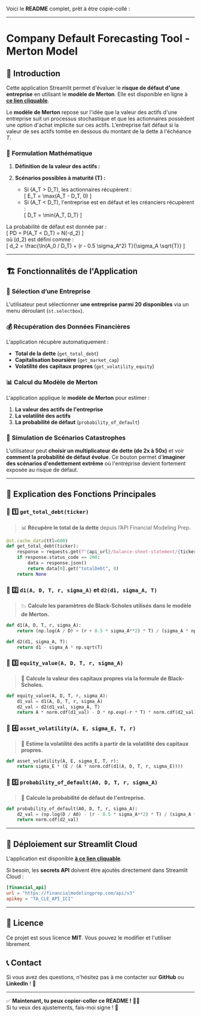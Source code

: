 Voici le **README** complet, prêt à être copié-collé :  

---

# **Company Default Forecasting Tool - Merton Model**  

## 📌 **Introduction**  
Cette application Streamlit permet d'évaluer le **risque de défaut d'une entreprise** en utilisant le **modèle de Merton**. Elle est disponible en ligne à **[ce lien cliquable](#)**.  

Le **modèle de Merton** repose sur l'idée que la valeur des actifs d'une entreprise suit un processus stochastique et que les actionnaires possèdent une option d'achat implicite sur ces actifs. L’entreprise fait défaut si la valeur de ses actifs tombe en dessous du montant de la dette à l'échéance $T$.  

### 🔢 **Formulation Mathématique**  

1. **Définition de la valeur des actifs :**  



2. **Scénarios possibles à maturité \(T\) :**  
   - Si \(A_T > D_T\), les actionnaires récupèrent :  
     \[
     E_T = \max(A_T - D_T, 0)
     \]  
   - Si \(A_T < D_T\), l'entreprise est en défaut et les créanciers récupèrent :  
     \[
     D_T = \min(A_T, D_T)
     \]  

La probabilité de défaut est donnée par :  
   \[
   PD = P(A_T < D_T) = N(-d_2)
   \]  
   où \(d_2\) est défini comme :  
   \[
   d_2 = \frac{\ln(A_0 / D_T) + (r - 0.5 \sigma_A^2) T}{\sigma_A \sqrt{T}}
   \]  

---  

## 🏗️ **Fonctionnalités de l'Application**  

### 🎯 **Sélection d’une Entreprise**  
L'utilisateur peut sélectionner **une entreprise parmi 20 disponibles** via un menu déroulant (`st.selectbox`).  

### 💰 **Récupération des Données Financières**  
L'application récupère automatiquement :  
- **Total de la dette** (`get_total_debt`)  
- **Capitalisation boursière** (`get_market_cap`)  
- **Volatilité des capitaux propres** (`get_volatility_equity`)  

### 📊 **Calcul du Modèle de Merton**  
L'application applique le **modèle de Merton** pour estimer :  
1. **La valeur des actifs de l'entreprise**  
2. **La volatilité des actifs**  
3. **La probabilité de défaut** (`probability_of_default`)  

### 🔄 **Simulation de Scénarios Catastrophes**  
L'utilisateur peut **choisir un multiplicateur de dette (de 2x à 50x)** et voir **comment la probabilité de défaut évolue**. Ce bouton permet d'**imaginer des scénarios d'endettement extrême** où l'entreprise devient fortement exposée au risque de défaut.  

---

## 📝 **Explication des Fonctions Principales**  

### 📌 **1️⃣ `get_total_debt(ticker)`**  
> 📊 **Récupère le total de la dette** depuis l’API Financial Modeling Prep.  

```python
@st.cache_data(ttl=600)
def get_total_debt(ticker):
    response = requests.get(f"{api_url}/balance-sheet-statement/{ticker}?apikey={api_key}")
    if response.status_code == 200:
        data = response.json()
        return data[0].get("totalDebt", 0)
    return None
```

### 📌 **2️⃣ `d1(A, D, T, r, sigma_A)` et `d2(d1, sigma_A, T)`**  
> 📉 **Calcule les paramètres de Black-Scholes utilisés dans le modèle de Merton.**  

```python
def d1(A, D, T, r, sigma_A):
    return (np.log(A / D) + (r + 0.5 * sigma_A**2) * T) / (sigma_A * np.sqrt(T))

def d2(d1, sigma_A, T):
    return d1 - sigma_A * np.sqrt(T)
```

### 📌 **3️⃣ `equity_value(A, D, T, r, sigma_A)`**  
> 🏦 **Calcule la valeur des capitaux propres via la formule de Black-Scholes.**  

```python
def equity_value(A, D, T, r, sigma_A):
    d1_val = d1(A, D, T, r, sigma_A)
    d2_val = d2(d1_val, sigma_A, T)
    return A * norm.cdf(d1_val) - D * np.exp(-r * T) * norm.cdf(d2_val)
```

### 📌 **4️⃣ `asset_volatility(A, E, sigma_E, T, r)`**  
> 🔁 **Estime la volatilité des actifs à partir de la volatilité des capitaux propres.**  

```python
def asset_volatility(A, E, sigma_E, T, r):
    return sigma_E * (E / (A * norm.cdf(d1(A, D, T, r, sigma_E))))
```

### 📌 **5️⃣ `probability_of_default(A0, D, T, r, sigma_A)`**  
> 🔴 **Calcule la probabilité de défaut de l'entreprise.**  

```python
def probability_of_default(A0, D, T, r, sigma_A):
    d2_val = (np.log(D / A0) - (r - 0.5 * sigma_A**2) * T) / (sigma_A * np.sqrt(T))
    return norm.cdf(d2_val)
```

---

## 🚀 **Déploiement sur Streamlit Cloud**  
L'application est disponible **[à ce lien cliquable](#)**.  

Si besoin, les **secrets API** doivent être ajoutés directement dans Streamlit Cloud :  
```toml
[financial_api]
url = "https://financialmodelingprep.com/api/v3"
apikey = "TA_CLE_API_ICI"
```

---

## 📜 **Licence**  
Ce projet est sous licence **MIT**. Vous pouvez le modifier et l'utiliser librement.  

## 📞 **Contact**  
Si vous avez des questions, n'hésitez pas à me contacter sur **GitHub** ou **LinkedIn** ! 🎯  

---

✅ **Maintenant, tu peux copier-coller ce README !** 🚀😊  
Si tu veux des ajustements, fais-moi signe ! 🎯
